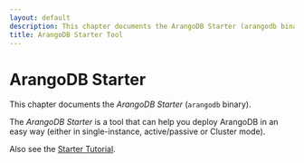 ```yaml
---
layout: default
description: This chapter documents the ArangoDB Starter (arangodb binary).
title: ArangoDB Starter Tool
---
```

# ArangoDB Starter

This chapter documents the _ArangoDB Starter_ (`arangodb` binary).

The _ArangoDB Starter_ is a tool that can help you deploy ArangoDB in an easy
way (either in single-instance, active/passive or Cluster mode).

Also see the [Starter Tutorial](tutorials-starter.html).

